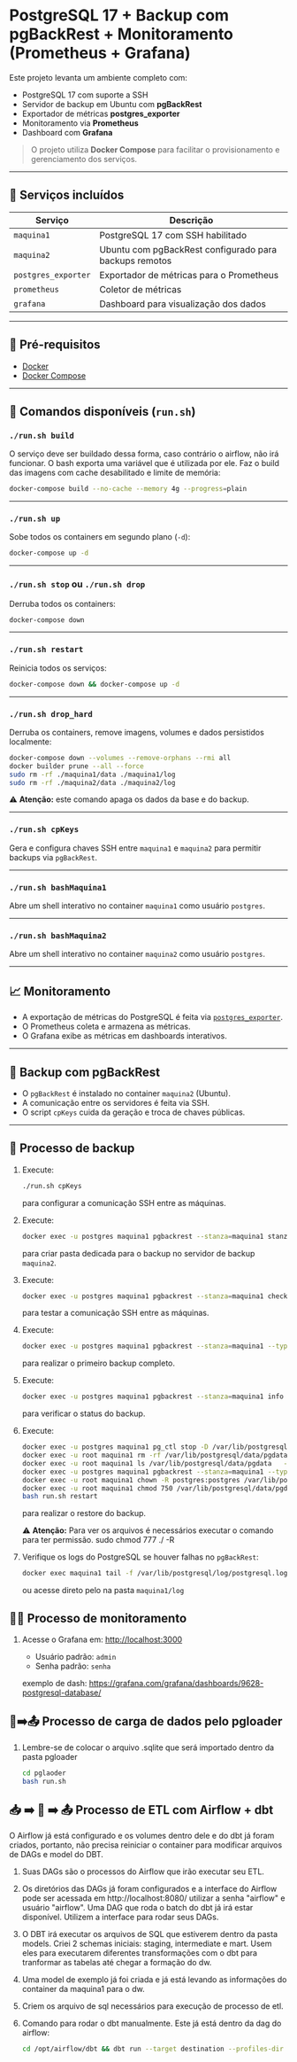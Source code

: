 
# PostgreSQL 17 + Backup com pgBackRest + Monitoramento (Prometheus + Grafana)

Este projeto levanta um ambiente completo com:

- PostgreSQL 17 com suporte a SSH
- Servidor de backup em Ubuntu com **pgBackRest**
- Exportador de métricas **postgres_exporter**
- Monitoramento via **Prometheus**
- Dashboard com **Grafana**

> O projeto utiliza **Docker Compose** para facilitar o provisionamento e gerenciamento dos serviços.

---

## 🚀 Serviços incluídos

| Serviço              | Descrição                                                    |
|----------------------|--------------------------------------------------------------|
| `maquina1`           | PostgreSQL 17 com SSH habilitado                             |
| `maquina2`           | Ubuntu com pgBackRest configurado para backups remotos       |
| `postgres_exporter`  | Exportador de métricas para o Prometheus                     |
| `prometheus`         | Coletor de métricas                                          |
| `grafana`            | Dashboard para visualização dos dados                        |

---

## 📜 Pré-requisitos

- [Docker](https://www.docker.com/)
- [Docker Compose](https://docs.docker.com/compose/)

---

## 🔧 Comandos disponíveis (`run.sh`)

### `./run.sh build`

O serviço deve ser buildado dessa forma, caso contrário o airflow, não irá funcionar. O bash exporta uma variável que é utilizada por ele.
Faz o build das imagens com cache desabilitado e limite de memória:

```bash
docker-compose build --no-cache --memory 4g --progress=plain
```

---

### `./run.sh up`

Sobe todos os containers em segundo plano (`-d`):

```bash
docker-compose up -d
```

---

### `./run.sh stop` ou `./run.sh drop`

Derruba todos os containers:

```bash
docker-compose down
```

---

### `./run.sh restart`

Reinicia todos os serviços:

```bash
docker-compose down && docker-compose up -d
```

---

### `./run.sh drop_hard`

Derruba os containers, remove imagens, volumes e dados persistidos localmente:

```bash
docker-compose down --volumes --remove-orphans --rmi all
docker builder prune --all --force
sudo rm -rf ./maquina1/data ./maquina1/log
sudo rm -rf ./maquina2/data ./maquina2/log
```

⚠️ **Atenção:** este comando apaga os dados da base e do backup.

---

### `./run.sh cpKeys`

Gera e configura chaves SSH entre `maquina1` e `maquina2` para permitir backups via `pgBackRest`.

---

### `./run.sh bashMaquina1`

Abre um shell interativo no container `maquina1` como usuário `postgres`.

---

### `./run.sh bashMaquina2`

Abre um shell interativo no container `maquina2` como usuário `postgres`.

---

## 📈 Monitoramento

* A exportação de métricas do PostgreSQL é feita via [`postgres_exporter`](https://github.com/prometheus-community/postgres_exporter).
* O Prometheus coleta e armazena as métricas.
* O Grafana exibe as métricas em dashboards interativos.

---

## 💾 Backup com pgBackRest

* O `pgBackRest` é instalado no container `maquina2` (Ubuntu).
* A comunicação entre os servidores é feita via SSH.
* O script `cpKeys` cuida da geração e troca de chaves públicas.

---

## 📂 Processo de backup

1. Execute:

   ```bash
   ./run.sh cpKeys
   ```

   para configurar a comunicação SSH entre as máquinas.

2. Execute:

   ```bash
   docker exec -u postgres maquina1 pgbackrest --stanza=maquina1 stanza-create
   ```

   para criar pasta dedicada para o backup no servidor de backup `maquina2`.


3. Execute:

   ```bash
   docker exec -u postgres maquina1 pgbackrest --stanza=maquina1 check
   ```

   para testar a comunicação SSH entre as máquinas.

4. Execute:

   ```bash
   docker exec -u postgres maquina1 pgbackrest --stanza=maquina1 --type=full backup
   ```

   para realizar o primeiro backup completo.

5. Execute:

   ```bash
   docker exec -u postgres maquina1 pgbackrest --stanza=maquina1 info
   ```

   para verificar o status do backup.

6. Execute:

   ```bash
   docker exec -u postgres maquina1 pg_ctl stop -D /var/lib/postgresql/data/pgdata
   docker exec -u root maquina1 rm -rf /var/lib/postgresql/data/pgdata
   docker exec -u root maquina1 ls /var/lib/postgresql/data/pgdata   --> o caminho não pode existir, deletamos todos o banco
   docker exec -u postgres maquina1 pgbackrest --stanza=maquina1 --type=time --target="2025-07-07 18:50:47-03" restore
   docker exec -u root maquina1 chown -R postgres:postgres /var/lib/postgresql/data/pgdata
   docker exec -u root maquina1 chmod 750 /var/lib/postgresql/data/pgdata
   bash run.sh restart
   ```

   para realizar o restore do backup.

   ⚠️ **Atenção:** Para ver os arquivos é necessários executar o comando para ter permissão. sudo chmod 777 ./ -R

8. Verifique os logs do PostgreSQL se houver falhas no `pgBackRest`:

   ```bash
   docker exec maquina1 tail -f /var/lib/postgresql/log/postgresql.log
   ```

   ou acesse direto pelo na pasta `maquina1/log`

## 🧑‍💻 Processo de monitoramento

1. Acesse o Grafana em: [http://localhost:3000](http://localhost:4000)

   * Usuário padrão: `admin`
   * Senha padrão: `senha`

   exemplo de dash: https://grafana.com/grafana/dashboards/9628-postgresql-database/


## 📂➡️📤 Processo de carga de dados pelo pgloader

1. Lembre-se de colocar o arquivo .sqlite que será importado dentro da pasta pgloader

   ```bash
   cd pglaoder
   bash run.sh
   ```

## 📥 ➡️ 🔄 ➡️ 📤 Processo de ETL com Airflow + dbt

O Airflow já está configurado e os volumes dentro dele e do dbt já foram criados, portanto, não precisa reiniciar o container para modificar arquivos de DAGs e model do DBT.

1. Suas DAGs são o processos do Airflow que irão executar seu ETL.

2. Os diretórios das DAGs já foram configurados e a interface do Airflow pode ser acessada em http://localhost:8080/ utilizar a senha "airflow" e usuário "airflow". Uma DAG que roda o batch do dbt já irá estar disponível. Utilizem a interface para rodar seus DAGs.

3. O DBT irá executar os arquivos de SQL que estiverem dentro da pasta models. Criei 2 schemas iniciais: staging, intermediate e mart. Usem eles para executarem diferentes transformações com o dbt para tranformar as tabelas até chegar a formação do dw.

4. Uma model de exemplo já foi criada e já está levando as informações do container da maquina1 para o dw.

5. Criem os arquivo de sql necessários para execução de processo de etl.

6. Comando para rodar o dbt manualmente. Este já está dentro da dag do airflow:

   ```bash
   cd /opt/airflow/dbt && dbt run --target destination --profiles-dir /opt/airflow/dbt
   ```